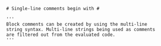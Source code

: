     # Single-line comments begin with #

    '''
    Block comments can be created by using the multi-line
    string syntax. Multi-line strings being used as comments
    are filtered out from the evaluated code.
    '''
